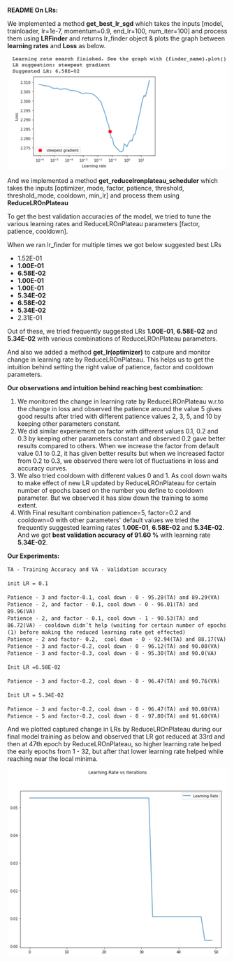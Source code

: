 **README On LRs:**

We implemented a method **get_best_lr_sgd** which takes the inputs [model, trainloader, lr=1e-7, momentum=0.9, end_lr=100, num_iter=100] and process them
using **LRFinder** and returns lr_finder object & plots the graph between **learning rates** and **Loss** as below.

![](images/lr_finder_plot_lrs_loss.png)

And we implemented a method **get_reducelronplateau_scheduler** which takes the inputs [optimizer, mode, factor, patience, threshold, threshold_mode, cooldown,
min_lr] and process them using **ReduceLROnPlateau**

To get the best validation accuracies of the model, we tried to tune the various learning rates and ReduceLROnPlateau parameters [factor, patience, cooldown].

When we ran lr_finder for multiple times we got below suggested best LRs

- 1.52E-01
- **1.00E-01**
- **6.58E-02**
- **1.00E-01**
- **1.00E-01**
- **5.34E-02**
- **6.58E-02**
- **5.34E-02**
- 2.31E-01

Out of these, we tried frequently suggested LRs **1.00E-01**, **6.58E-02** and **5.34E-02** with various combinations of ReduceLROnPlateau parameters.

And also we added a method **get_lr(optimizer)** to catpure and monitor change in learning rate by ReduceLROnPlateau. This helps us to get the intuition behind setting the right value of patience, factor and cooldown parameters.

**Our observations and intuition behind reaching best combination:**

1. We monitored the change in learning rate by ReduceLROnPlateau w.r.to the change in loss and observed the patience around the value 5 gives good results after tried with different patience values 2, 3, 5, and 10 by keeping other parameters constant.
2. We did similar experiement on factor with different values 0.1, 0.2 and 0.3 by keeping other parameters constant and observed 0.2 gave better results compared to others. When we increase the factor from default value 0.1 to 0.2, it has given better results but when we increased factor from 0.2 to 0.3, we observed there were lot of fluctuations in loss and accuracy curves.
3. We also tried cooldown with different values 0 and 1. As cool down waits to make effect of new LR updated by ReduceLROnPlateau for certain number of epochs based on the number you define to cooldown parameter. But we observed it has slow down the training to some extent.
4. With Final resultant combination patience=5, factor=0.2 and cooldown=0 with other parameters' default values we tried the frequently suggested learning rates **1.00E-01**, **6.58E-02** and **5.34E-02**. And we got **best validation accuracy of 91.60 %** with learning rate **5.34E-02**.

**Our Experiments:**

```
TA - Training Accuracy and VA - Validation accuracy

init LR = 0.1

Patience - 3 and factor-0.1, cool down - 0 - 95.28(TA) and 89.29(VA)
Patience - 2, and factor - 0.1, cool down - 0 - 96.01(TA) and 89.96(VA) 
Patience - 2, and factor - 0.1, cool down - 1 - 90.53(TA) and 86.72(VA) - cooldown didn’t help (waiting for certain number of epochs (1) before making the reduced learning rate get effected)
Patience - 2 and factor- 0.2,  cool down - 0 - 92.94(TA) and 88.17(VA) 
Patience - 3 and factor-0.2, cool down - 0 - 96.12(TA) and 90.08(VA) 
Patience - 3 and factor-0.3, cool down - 0 - 95.30(TA) and 90.0(VA)

Init LR =6.58E-02

Patience - 3 and factor-0.2, cool down - 0 - 96.47(TA) and 90.76(VA)

Init LR = 5.34E-02

Patience - 3 and factor-0.2, cool down - 0 - 96.47(TA) and 90.08(VA)
Patience - 5 and factor-0.2, cool down - 0 - 97.80(TA) and 91.60(VA)

```

And we plotted captured change in LRs by ReduceLROnPlateau during our final model training as below and observed that LR got reduced at 33rd and then at 47th epoch by ReduceLROnPlateau, so higher learning rate helped the early epochs from 1 - 32, but after that lower learning rate helped while reaching near the local minima.

![](images/lr_change_reduce_lr_plateau.png)

